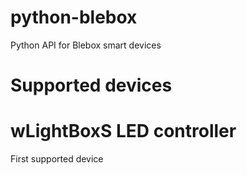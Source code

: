 # python-blebox
Python API for Blebox smart devices

# Supported devices

# wLightBoxS LED controller

First supported device
